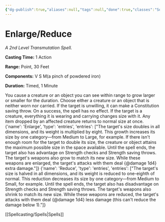 ```yaml
---
{"dg-publish":true,"aliases":null,"tags":null,"done":true,"classes":"Sorcerer, Wizard, Artificer,","spellLevel":2,"school":"Transmutation","source":"PHB","permalink":"/spells/enlarge-reduce/","dgHomeLink":false,"dgPassFrontmatter":true}
---
```


# Enlarge/Reduce
*A 2nd Level Transmutation Spell.*

**Casting Time:** 1 Action

**Range:** Point, 30 Feet

**Components:** V S M(a pinch of powdered iron)

**Duration:** Timed, 1 Minute

You cause a creature or an object you can see within range to grow larger or smaller for the duration. Choose either a creature or an object that is neither worn nor carried. If the target is unwilling, it can make a Constitution saving throw. On a success, the spell has no effect.
If the target is a creature, everything it is wearing and carrying changes size with it. Any item dropped by an affected creature returns to normal size at once.
{'name': 'Enlarge', 'type': 'entries', 'entries': ["The target's size doubles in all dimensions, and its weight is multiplied by eight. This growth increases its size by one category—from Medium to Large, for example. If there isn't enough room for the target to double its size, the creature or object attains the maximum possible size in the space available. Until the spell ends, the target also has advantage on Strength checks and Strength saving throws. The target's weapons also grow to match its new size. While these weapons are enlarged, the target's attacks with them deal {@damage 1d4} extra damage."]}
{'name': 'Reduce', 'type': 'entries', 'entries': ["The target's size is halved in all dimensions, and its weight is reduced to one-eighth of normal. This reduction decreases its size by one category—from Medium to Small, for example. Until the spell ends, the target also has disadvantage on Strength checks and Strength saving throws. The target's weapons also shrink to match its new size. While these weapons are reduced, the target's attacks with them deal {@damage 1d4} less damage (this can't reduce the damage below 1)."]}

[[Spellcasting/Spells|Spells]]